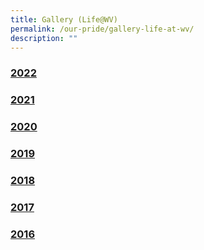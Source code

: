 ```yaml
---
title: Gallery (Life@WV)
permalink: /our-pride/gallery-life-at-wv/
description: ""
---
```

### [2022](/our-pride/gallery-life-at-wv/2022/)

### [2021](/our-pride/gallery-life-at-wv/2021/)

### [2020](/our-pride/gallery-life-at-wv/2020/)

### [2019](/our-pride/gallery-life-at-wv/2019/)

### [2018](/our-pride/gallery-life-at-wv/2018/)

### [2017](/our-pride/gallery-life-at-wv/2017/)

### [2016](/our-pride/gallery-life-at-wv/2016/chinese-new-year-celebrations/)